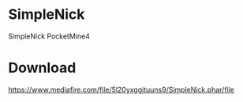 # SimpleNick
SimpleNick PocketMine4

# Download
https://www.mediafire.com/file/5l20yxggituuns9/SimpleNick.phar/file
